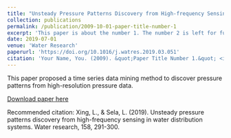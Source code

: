 ```yaml
---
title: "Unsteady Pressure Patterns Discovery from High-frequency Sensing in Water Distribution Systems"
collection: publications
permalink: /publication/2009-10-01-paper-title-number-1
excerpt: 'This paper is about the number 1. The number 2 is left for future work.'
date: 2019-07-01
venue: 'Water Research'
paperurl: 'https://doi.org/10.1016/j.watres.2019.03.051'
citation: 'Your Name, You. (2009). &quot;Paper Title Number 1.&quot; <i>Journal 1</i>. 1(1).'
---
```

This paper proposed a time series data mining method to discover pressure patterns from high-resolution pressure data.

[Download paper here](https://doi.org/10.1016/j.watres.2019.03.051)

Recommended citation: Xing, L., & Sela, L. (2019). Unsteady pressure patterns discovery from high-frequency sensing in water distribution systems. Water research, 158, 291-300.
